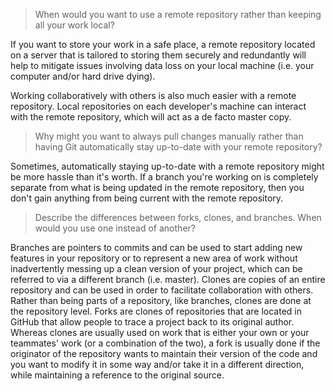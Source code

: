 > When would you want to use a remote repository rather than keeping all your
> work local?

If you want to store your work in a safe place, a remote repository located on
a server that is tailored to storing them securely and redundantly will help to
mitigate issues involving data loss on your local machine (i.e. your computer
and/or hard drive dying).

Working collaboratively with others is also much easier with a remote
repository. Local repositories on each developer's machine can interact with
the remote repository, which will act as a de facto master copy.

> Why might you want to always pull changes manually rather than having Git
> automatically stay up-to-date with your remote repository?

Sometimes, automatically staying up-to-date with a remote repository might be
more hassle than it's worth. If a branch you're working on is completely
separate from what is being updated in the remote repository, then you don't
gain anything from being current with the remote repository.

> Describe the differences between forks, clones, and branches. When would you
> use one instead of another?

Branches are pointers to commits and can be used to start adding new features
in your repository or to represent a new area of work without inadvertently
messing up a clean version of your project, which can be referred to via a
different branch (i.e. master). Clones are copies of an entire repository and
can be used in order to facilitate collaboration with others. Rather than being
parts of a repository, like branches, clones are done at the repository level.
Forks are clones of repositories that are located in GitHub that allow people
to trace a project back to its original author. Whereas clones are usually used
on work that is either your own or your teammates' work (or a combination of
the two), a fork is usually done if the originator of the repository wants to
maintain their version of the code and you want to modify it in some way and/or
take it in a different direction, while maintaining a reference to the original
source.
